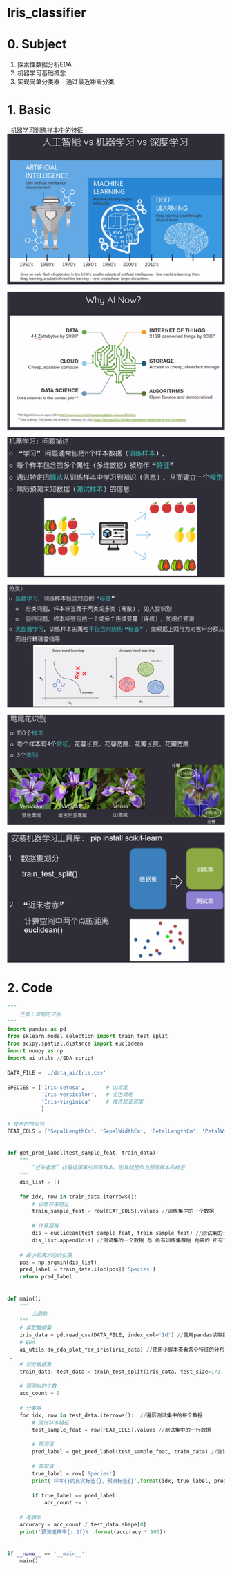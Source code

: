 # Iris_classifier

# 0. Subject
1. 探索性数据分析EDA
2. 机器学习基础概念
3. 实现简单分类器 - 通过最近距离分类
 
# 1. Basic
 
 机器学习训练样本中的特征
![](https://github.com/davidkorea/Iris_classifier/blob/master/images/basic1.png)

![](https://github.com/davidkorea/Iris_classifier/blob/master/images/basic2.png)

![](https://github.com/davidkorea/Iris_classifier/blob/master/images/basic3.png)

![](https://github.com/davidkorea/Iris_classifier/blob/master/images/basic4.png)

![](https://github.com/davidkorea/Iris_classifier/blob/master/images/basic5.png)

![](https://github.com/davidkorea/Iris_classifier/blob/master/images/basic6.png)

# 2. Code

```python
"""
    任务：鸢尾花识别
"""
import pandas as pd
from sklearn.model_selection import train_test_split
from scipy.spatial.distance import euclidean
import numpy as np
import ai_utils //EDA script

DATA_FILE = './data_ai/Iris.csv'

SPECIES = ['Iris-setosa',       # 山鸢尾
           'Iris-versicolor',   # 变色鸢尾
           'Iris-virginica'     # 维吉尼亚鸢尾
           ]

# 使用的特征列
FEAT_COLS = ['SepalLengthCm', 'SepalWidthCm', 'PetalLengthCm', 'PetalWidthCm']


def get_pred_label(test_sample_feat, train_data):
    """
        “近朱者赤” 找最近距离的训练样本，取其标签作为预测样本的标签
    """
    dis_list = []

    for idx, row in train_data.iterrows():
        # 训练样本特征
        train_sample_feat = row[FEAT_COLS].values //训练集中的一个数据
 
        # 计算距离
        dis = euclidean(test_sample_feat, train_sample_feat) //测试集的一个数据 与 训练集的一个数据 计算距离
        dis_list.append(dis) //测试集的一个数据 与 所有训练集数据 距离的 所有值
 
    # 最小距离对应的位置
    pos = np.argmin(dis_list)
    pred_label = train_data.iloc[pos]['Species']
    return pred_label


def main():
    """
        主函数
    """
    # 读取数据集
    iris_data = pd.read_csv(DATA_FILE, index_col='Id') //使用pandas读取数据文件
    # EDA
    ai_utils.do_eda_plot_for_iris(iris_data) //使用小脚本查看各个特征的分布图
 、
    # 划分数据集
    train_data, test_data = train_test_split(iris_data, test_size=1/3, random_state=10) //使用已有工具包划分训练/测试数据集
    
    # 预测对的个数
    acc_count = 0

    # 分类器
    for idx, row in test_data.iterrows():  //遍历测试集中的每个数据
        # 测试样本特征
        test_sample_feat = row[FEAT_COLS].values //测试集中的一行数据
 
        # 预测值
        pred_label = get_pred_label(test_sample_feat, train_data) //测试集的一个数据特征 与 训练集的 每一行数据 特征计算距离
        
        # 真实值
        true_label = row['Species']
        print('样本{}的真实标签{}，预测标签{}'.format(idx, true_label, pred_label))

        if true_label == pred_label:
            acc_count += 1

    # 准确率
    accuracy = acc_count / test_data.shape[0]
    print('预测准确率{:.2f}%'.format(accuracy * 100))


if __name__ == '__main__':
    main()
```
